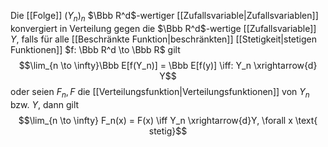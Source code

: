 Die [[Folge]] $(Y_n)_n$ $\Bbb R^d$-wertiger [[Zufallsvariable|Zufallsvariablen]] konvergiert in Verteilung gegen die $\Bbb R^d$-wertige [[Zufallsvariable]] $Y$, falls für alle [[Beschränkte Funktion|beschränkten]] [[Stetigkeit|stetigen Funktionen]] $f: \Bbb R^d \to \Bbb R$ gilt
$$\lim_{n \to \infty}\Bbb E[f(Y_n)] = \Bbb E[f(y)] \iff: Y_n \xrightarrow{d} Y$$
oder
seien $F_n, F$ die [[Verteilungsfunktion|Verteilungsfunktionen]] von $Y_n$ bzw. $Y$, dann gilt
$$\lim_{n \to \infty} F_n(x) = F(x) \iff Y_n \xrightarrow{d}Y, \forall x \text{ stetig}$$

